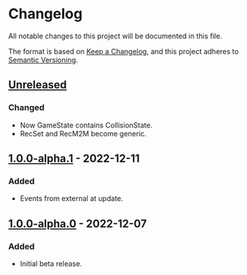 # Changelog

All notable changes to this project will be documented in this file.

The format is based on [Keep a Changelog](https://keepachangelog.com/en/1.0.0/),
and this project adheres to [Semantic Versioning](https://semver.org/spec/v2.0.0.html).

## [Unreleased]

### Changed

- Now GameState contains CollisionState.
- RecSet and RecM2M become generic.

## [1.0.0-alpha.1] - 2022-12-11

### Added

- Events from external at update.

## [1.0.0-alpha.0] - 2022-12-07

### Added

- Initial beta release.

[unreleased]: https://github.com/sankaku-deltalab/curtain-call3/compare/1.0.0-alpha.1...HEAD
[1.0.0-alpha.1]: https://github.com/sankaku-deltalab/curtain-call3/releases/tag/1.0.0-alpha.1
[1.0.0-alpha.0]: https://github.com/sankaku-deltalab/curtain-call3/releases/tag/1.0.0-alpha.0
